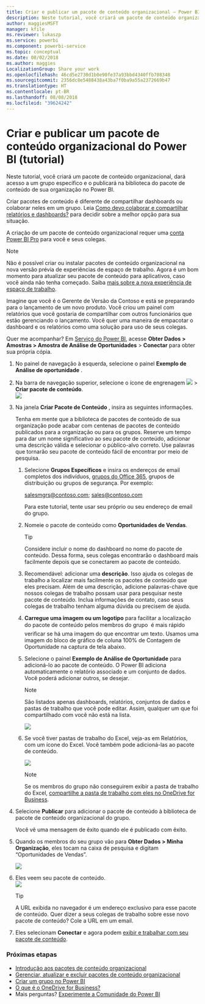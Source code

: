 ```yaml
---
title: Criar e publicar um pacote de conteúdo organizacional – Power BI
description: Neste tutorial, você criará um pacote de conteúdo organizacional, restringirá o acesso a um grupo específico e o publicará na biblioteca de pacotes de conteúdo de sua organização no Power BI.
author: maggiesMSFT
manager: kfile
ms.reviewer: lukaszp
ms.service: powerbi
ms.component: powerbi-service
ms.topic: conceptual
ms.date: 08/02/2018
ms.author: maggies
LocalizationGroup: Share your work
ms.openlocfilehash: 46cd5e2730d1b0e90fe37a93bbd4340ffb708348
ms.sourcegitcommit: 2356dc8e5488438a43ba7f0ba9a55a2372669b47
ms.translationtype: HT
ms.contentlocale: pt-BR
ms.lasthandoff: 08/08/2018
ms.locfileid: "39624242"
---
```

# <a name="create-and-publish-a-power-bi-organizational-content-pack-tutorial"></a>Criar e publicar um pacote de conteúdo organizacional do Power BI (tutorial)

Neste tutorial, você criará um pacote de conteúdo organizacional, dará acesso a um grupo específico e o publicará na biblioteca do pacote de conteúdo de sua organização no Power BI.

Criar pacotes de conteúdo é diferente de compartilhar dashboards ou colaborar neles em um grupo. Leia [Como devo colaborar e compartilhar relatórios e dashboards?](service-how-to-collaborate-distribute-dashboards-reports.md) para decidir sobre a melhor opção para sua situação.

A criação de um pacote de conteúdo organizacional requer uma [conta Power BI Pro](https://powerbi.microsoft.com/pricing) para você e seus colegas. 

> [!NOTE]
> Não é possível criar ou instalar pacotes de conteúdo organizacional na nova versão prévia de experiências de espaço de trabalho. Agora é um bom momento para atualizar seu pacote de conteúdo para aplicativos, caso você ainda não tenha começado. Saiba [mais sobre a nova experiência de espaço de trabalho](service-create-the-new-workspaces.md).
> 

Imagine que você é o Gerente de Versão da Contoso e está se preparando para o lançamento de um novo produto.  Você criou um painel com relatórios que você gostaria de compartilhar com outros funcionários que estão gerenciando o lançamento. Você quer uma maneira de empacotar o dashboard e os relatórios como uma solução para uso de seus colegas. 

Quer me acompanhar? Em [Serviço do Power BI](https://powerbi.com), acesse **Obter Dados > Amostras > Amostra de Análise de Oportunidades** > **Conectar** para obter sua própria cópia. 

1. No painel de navegação à esquerda, selecione o painel **Exemplo de Análise de oportunidade** .
2. Na barra de navegação superior, selecione o ícone de engrenagem ![](media/service-organizational-content-pack-create-and-publish/cog.png) > **Criar pacote de conteúdo**.    
   ![](media/service-organizational-content-pack-create-and-publish/pbi_create_contpk.png)
3. Na janela **Criar Pacote de Conteúdo** , insira as seguintes informações.  
   
   Tenha em mente que a biblioteca de pacotes de conteúdo de sua organização pode acabar com centenas de pacotes de conteúdo publicados para a organização ou para os grupos. Reserve um tempo para dar um nome significativo ao seu pacote de conteúdo, adicionar uma descrição válida e selecionar o público-alvo correto.  Use palavras que tornarão seu pacote de conteúdo fácil de encontrar por meio de pesquisa.
   
   1. Selecione **Grupos Específicos** e insira os endereços de email completos dos indivíduos, [grupos do Office 365](https://support.office.com/article/Create-a-group-in-Office-365-7124dc4c-1de9-40d4-b096-e8add19209e9), grupos de distribuição ou grupos de segurança. Por exemplo:
      
        salesmgrs@contoso.com; sales@contoso.com
      
      Para este tutorial, tente usar seu próprio ou seu endereço de email do grupo.
   
   2. Nomeie o pacote de conteúdo como **Oportunidades de Vendas**.
   
      > [!TIP]
      > Considere incluir o nome do dashboard no nome do pacote de conteúdo. Dessa forma, seus colegas encontrarão o dashboard mais facilmente depois que se conectarem ao pacote de conteúdo.
      > 
      > 
   
   3. Recomendável: adicionar uma **descrição**. Isso ajuda os colegas de trabalho a localizar mais facilmente os pacotes de conteúdo que eles precisam. Além de uma descrição, adicione palavras-chave que nossos colegas de trabalho possam usar para pesquisar neste pacote de conteúdo. Inclua informações de contato, caso seus colegas de trabalho tenham alguma dúvida ou precisem de ajuda.
   
   4. **Carregue uma imagem ou um logotipo** para facilitar a localização do pacote de conteúdo pelos membros do grupo &#151; é mais rápido verificar se há uma imagem do que encontrar um texto. Usamos uma imagem do bloco de gráfico de coluna 100% de Contagem de Oportunidade na captura de tela abaixo.
   
   5. Selecione o painel **Exemplo de Análise de Oportunidade** para adicioná-lo ao pacote de conteúdo.  O Power BI adiciona automaticamente o relatório associado e um conjunto de dados. Você poderá adicionar outros, se desejar.
   
      > [!NOTE]
      >  São listados apenas dashboards, relatórios, conjuntos de dados e pastas de trabalho que você pode editar. Assim, qualquer um que foi compartilhado com você não está na lista.
      > 
      > 
   
      ![](media/service-organizational-content-pack-create-and-publish/cpwindow.png) 
   
   6. Se você tiver pastas de trabalho do Excel, veja-as em Relatórios, com um ícone do Excel. Você também pode adicioná-las ao pacote de conteúdo.
   
      ![](media/service-organizational-content-pack-create-and-publish/pbi_orgcontpkexcel.png)
   
      > [!NOTE]
      > Se os membros do grupo não conseguirem exibir a pasta de trabalho do Excel, [compartilhe a pasta de trabalho com eles no OneDrive for Business](https://support.office.com/en-us/article/Share-documents-or-folders-in-Office-365-1fe37332-0f9a-4719-970e-d2578da4941c).
      > 
      > 
4. Selecione **Publicar** para adicionar o pacote de conteúdo à biblioteca de pacote de conteúdo organizacional do grupo.  
   
   Você vê uma mensagem de êxito quando ele é publicado com êxito. 
5. Quando os membros do seu grupo vão para **Obter Dados > Minha Organização**, eles tocam na caixa de pesquisa e digitam “Oportunidades de Vendas”.
   
   ![](media/service-organizational-content-pack-create-and-publish/cp_searchbox.png) 
6. Eles veem seu pacote de conteúdo.  
   ![](media/service-organizational-content-pack-create-and-publish/powerbi-find-content-pack-organization.png) 
   
   > [!TIP]
   > A URL exibida no navegador é um endereço exclusivo para esse pacote de conteúdo.  Quer dizer a seus colegas de trabalho sobre esse novo pacote de conteúdo?  Cole a URL em um email.
   > 
   > 
7. Eles selecionam **Conectar** e agora podem [exibir e trabalhar com seu pacote de conteúdo](service-organizational-content-pack-copy-refresh-access.md). 

### <a name="next-steps"></a>Próximas etapas
* [Introdução aos pacotes de conteúdo organizacional](service-organizational-content-pack-introduction.md)  
* [Gerenciar, atualizar e excluir pacotes de conteúdo organizacional](service-organizational-content-pack-manage-update-delete.md)  
* [Criar um grupo no Power BI](service-create-distribute-apps.md)  
* [O que é o OneDrive for Business?](https://support.office.com/en-us/article/What-is-OneDrive-for-Business-187f90af-056f-47c0-9656-cc0ddca7fdc2)
* Mais perguntas? [Experimente a Comunidade do Power BI](http://community.powerbi.com/)

